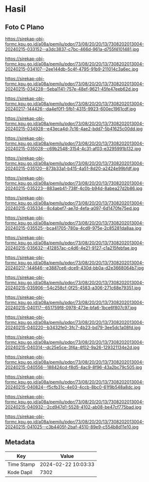 # Hasil

## Foto C Plano

https://sirekap-obj-formc.kpu.go.id/a08a/pemilu/pdpr/73/08/20/20/13/7308202013004-20240215-033152--a3dc3837-c7bc-466d-961a-d755f4101481.jpg

https://sirekap-obj-formc.kpu.go.id/a08a/pemilu/pdpr/73/08/20/20/13/7308202013004-20240215-034107--2ee144db-5c4f-4795-91b9-211014c3a6ec.jpg

https://sirekap-obj-formc.kpu.go.id/a08a/pemilu/pdpr/73/08/20/20/13/7308202013004-20240215-034228--5eba1141-757e-48ef-9621-45fe47eeb62d.jpg

https://sirekap-obj-formc.kpu.go.id/a08a/pemilu/pdpr/73/08/20/20/13/7308202013004-20240217-144426--da4ef0f1-5fb1-4315-9923-600ec1961cdf.jpg

https://sirekap-obj-formc.kpu.go.id/a08a/pemilu/pdpr/73/08/20/20/13/7308202013004-20240215-034928--e43eca4d-7c16-4ae2-bdd7-5b41625c00dd.jpg

https://sirekap-obj-formc.kpu.go.id/a08a/pemilu/pdpr/73/08/20/20/13/7308202013004-20240215-035028--c69b2548-3154-4c31-af03-e3295991b132.jpg

https://sirekap-obj-formc.kpu.go.id/a08a/pemilu/pdpr/73/08/20/20/13/7308202013004-20240215-035120--873b33a1-b415-4a51-8d20-a2424e99bfdf.jpg

https://sirekap-obj-formc.kpu.go.id/a08a/pemilu/pdpr/73/08/20/20/13/7308202013004-20240215-035223--883aeb41-738f-4c0b-b94d-8abea27d2b86.jpg

https://sirekap-obj-formc.kpu.go.id/a08a/pemilu/pdpr/73/08/20/20/13/7308202013004-20240215-035334--8c4abef7-ae7d-4efa-a097-6d1470fe75ed.jpg

https://sirekap-obj-formc.kpu.go.id/a08a/pemilu/pdpr/73/08/20/20/13/7308202013004-20240215-035525--bca41705-780a-4cd9-975e-2c85281da8aa.jpg

https://sirekap-obj-formc.kpu.go.id/a08a/pemilu/pdpr/73/08/20/20/13/7308202013004-20240215-035632--412857ac-c4d6-4e21-9127-c1a215febfae.jpg

https://sirekap-obj-formc.kpu.go.id/a08a/pemilu/pdpr/73/08/20/20/13/7308202013004-20240217-144646--e3887ce6-dce9-430d-bb0a-d2e3668064b7.jpg

https://sirekap-obj-formc.kpu.go.id/a08a/pemilu/pdpr/73/08/20/20/13/7308202013004-20240215-035906--54c258cf-0f25-4583-a306-271c68e79351.jpg

https://sirekap-obj-formc.kpu.go.id/a08a/pemilu/pdpr/73/08/20/20/13/7308202013004-20240215-040117--651759f8-0978-473e-bfa6-1bce6f807c97.jpg

https://sirekap-obj-formc.kpu.go.id/a08a/pemilu/pdpr/73/08/20/20/13/7308202013004-20240215-040220--b3432fe0-3fc7-4b23-bd79-3ee5dc1a08fd.jpg

https://sirekap-obj-formc.kpu.go.id/a08a/pemilu/pdpr/73/08/20/20/13/7308202013004-20240215-040314--dc25e5ce-3f4a-4f02-9a26-129321134e2d.jpg

https://sirekap-obj-formc.kpu.go.id/a08a/pemilu/pdpr/73/08/20/20/13/7308202013004-20240215-040556--188424cd-f8d5-4ac9-8f96-43a2bc79c505.jpg

https://sirekap-obj-formc.kpu.go.id/a08a/pemilu/pdpr/73/08/20/20/13/7308202013004-20240215-040824--f5cfb31c-4e03-4ccb-8bc0-61f9b548a8dc.jpg

https://sirekap-obj-formc.kpu.go.id/a08a/pemilu/pdpr/73/08/20/20/13/7308202013004-20240215-040932--2cd947d1-5528-4102-ab08-be47cf775bad.jpg

https://sirekap-obj-formc.kpu.go.id/a08a/pemilu/pdpr/73/08/20/20/13/7308202013004-20240215-041025--c3b4405f-2baf-4510-89e9-c554b8d11e10.jpg


## Metadata

| Key        | Value               |
| ---------- | ------------------- |
| Time Stamp | 2024-02-22 10:03:33 |
| Kode Dapil | 7302                |




